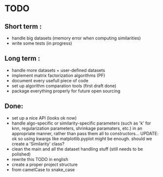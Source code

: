 TODO
====

Short term :
-------------

* handle big datasets (memory error when computing similarities)
* write some tests (in progress)

Long term :
------------

* handle more datasets + user-defined datasets
* implement matrix factorization algorithms (PF)
* document every usefull piece of code
* set up algorithm comparation tools (first draft done)
* package everything properly for future open sourcing

Done:
-----

* set up a nice API (looks ok now)
* handle algo-specific or similarity-specific parameters (such as 'k' for knn,
  regularization parameters, shrinkage paramaters, etc.) in an appropriate
  manner, rather than pass them all to constructors... UPDATE: ok so using
  kwargs like matplotlib.pyplot might be enough. should we create a
  'Similarity' class?
* clean the main and all the dataset handling stuff (still needs to be
  polished)
* rewrite this TODO in english
* create a proper project structure
* from camelCase to snake\_case
